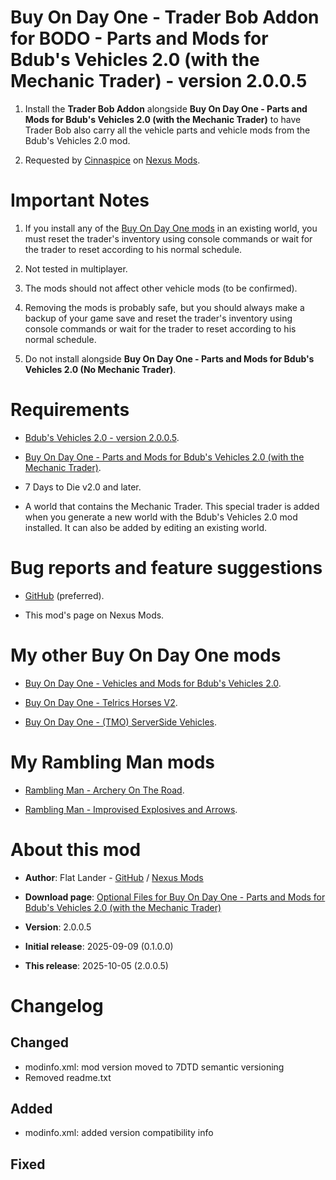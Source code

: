 # Buy On Day One - Trader Bob Addon for BODO - Parts and Mods for Bdub's Vehicles 2.0 (with the Mechanic Trader) - version 2.0.0.5

1. Install the **Trader Bob Addon** alongside **Buy On Day One - Parts and Mods for Bdub's Vehicles 2.0 (with the Mechanic Trader)** to have Trader Bob also carry all the vehicle parts and vehicle mods from the Bdub's Vehicles 2.0 mod.

2. Requested by [Cinnaspice](https://next.nexusmods.com/profile/Cinnaspice) on [Nexus Mods](https://www.nexusmods.com/7daystodie/mods/8581?tab=posts&comment_id=159163228).

# Important Notes 

1. If you install any of the [Buy On Day One mods](https://next.nexusmods.com/profile/flatlanderone/mods) in an existing world, you must reset the trader's inventory using console commands or wait for the trader to reset according to his normal schedule.

2. Not tested in multiplayer.

3. The mods should not affect other vehicle mods (to be confirmed).

4. Removing the mods is probably safe, but you should always make a backup of your game save and reset the trader's inventory using console commands or wait for the trader to reset according to his normal schedule.

5. Do not install alongside **Buy On Day One - Parts and Mods for Bdub's Vehicles 2.0 (No Mechanic Trader)**.

# Requirements

- [Bdub's Vehicles 2.0 - version 2.0.0.5](https://www.nexusmods.com/7daystodie/mods/342).

- [Buy On Day One - Parts and Mods for Bdub's Vehicles 2.0 (with the Mechanic Trader)](https://www.nexusmods.com/7daystodie/mods/8581).

- 7 Days to Die v2.0 and later.

- A world that contains the Mechanic Trader. This special trader is added when you generate a new world with the Bdub's Vehicles 2.0 mod installed. It can also be added by editing an existing world.

# Bug reports and feature suggestions

- [GitHub](https://github.com/flatlanderone/flatlander-releases/issues) (preferred).

- This mod's page on Nexus Mods.

# My other Buy On Day One mods

- [Buy On Day One - Vehicles and Mods for Bdub's Vehicles 2.0](https://www.nexusmods.com/7daystodie/mods/8565).

- [Buy On Day One - Telrics Horses V2](https://www.nexusmods.com/7daystodie/mods/8371).

- [Buy On Day One - (TMO) ServerSide Vehicles](https://www.nexusmods.com/7daystodie/mods/8378).

# My Rambling Man mods

- [Rambling Man - Archery On The Road](https://www.nexusmods.com/7daystodie/mods/8512).

- [Rambling Man - Improvised Explosives and Arrows](https://www.nexusmods.com/7daystodie/mods/8456).

# About this mod

- **Author**: Flat Lander - [GitHub](https://github.com/flatlanderone/flatlander-releases) / [Nexus Mods](https://next.nexusmods.com/profile/flatlanderone)

- **Download page**: [Optional Files for Buy On Day One - Parts and Mods for Bdub's Vehicles 2.0 (with the Mechanic Trader)](https://www.nexusmods.com/7daystodie/mods/8581)

- **Version**: 2.0.0.5

- **Initial release**: 2025-09-09 (0.1.0.0)

- **This release**: 2025-10-05 (2.0.0.5)

# Changelog

## Changed
- modinfo.xml: mod version moved to 7DTD semantic versioning
- Removed readme.txt

## Added 
- modinfo.xml: added version compatibility info

## Fixed